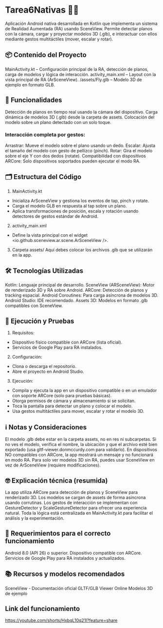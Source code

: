 # Tarea6Nativas 📱✨
Aplicación Android nativa desarrollada en Kotlin que implementa un sistema de Realidad Aumentada (RA) usando SceneView. Permite detectar planos con la cámara, cargar y proyectar modelos 3D (.glb), e interactuar con ellos mediante gestos multitáctiles (mover, escalar y rotar). 

## 📦 Contenido del Proyecto
MainActivity.kt – Configuración principal de la RA, detección de planos, carga de modelos y lógica de interacción.
activity_main.xml – Layout con la vista principal de RA (ArSceneView).
/assets/Fly.glb – Modelo 3D de ejemplo en formato GLB.

## 🎯 Funcionalidades
Detección de planos en tiempo real usando la cámara del dispositivo.
Carga dinámica de modelos 3D (.glb) desde la carpeta de assets.
Colocación del modelo sobre un plano detectado con un solo toque.

### Interacción completa por gestos:
Arrastrar: Mueve el modelo sobre el plano usando un dedo.
Escalar: Ajusta el tamaño del modelo con gesto de pellizco (pinch).
Rotar: Gira el modelo sobre el eje Y con dos dedos (rotate).
Compatibilidad con dispositivos ARCore: Solo dispositivos soportados pueden ejecutar el modo RA.

## 🗂️ Estructura del Código
1. MainActivity.kt
- Inicializa ArSceneView y gestiona los eventos de tap, pinch y rotate.
- Carga el modelo GLB en respuesta al tap sobre un plano.
- Aplica transformaciones de posición, escala y rotación usando detectores de gestos estándar de Android.

2. activity_main.xml
- Define la vista principal con el widget <io.github.sceneview.ar.scene.ArSceneView />.

3. Carpeta assets/
Aquí debes colocar los archivos .glb que se utilizarán en la app.

## 🛠 Tecnologías Utilizadas
Kotlin: Lenguaje principal de desarrollo.
SceneView (ARSceneView): Motor de renderizado 3D y RA sobre Android.
ARCore: Detección de planos y tracking espacial.
Android Coroutines: Para carga asíncrona de modelos 3D.
Android Studio: IDE recomendado.
Assets 3D: Modelos en formato .glb compatibles con SceneView.

## 🚀 Ejecución y Pruebas
1. Requisitos:
- Dispositivo físico compatible con ARCore (lista oficial).
- Servicios de Google Play para RA instalados.

2. Configuración:
- Clona o descarga el repositorio.
- Abre el proyecto en Android Studio.

3. Ejecución:
- Compila y ejecuta la app en un dispositivo compatible o en un emulador con soporte ARCore (solo para pruebas básicas).
- Otorga permisos de cámara y almacenamiento si se solicitan.
- Toca la pantalla para detectar un plano y colocar el modelo.
- Usa gestos multitáctiles para mover, escalar y rotar el modelo 3D.

## ℹ️ Notas y Consideraciones
El modelo .glb debe estar en la carpeta assets, no en res ni subcarpetas.
Si no ves el modelo, verifica el nombre, la ubicación y que el archivo esté bien exportado (usa gltf-viewer.donmccurdy.com para validarlo).
En dispositivos NO compatibles con ARCore, la app mostrará un mensaje y no funcionará en modo RA.
Para solo ver modelos 3D sin RA, puedes usar SceneView en vez de ArSceneView (requiere modificaciones).

## 🤓 Explicación técnica (resumida)
La app utiliza ARCore para detección de planos y SceneView para renderizado 3D. Los modelos se cargan de assets de forma asíncrona usando corrutinas. Los gestos de interacción se implementan con GestureDetector y ScaleGestureDetector para ofrecer una experiencia natural.
Toda la lógica está centralizada en MainActivity.kt para facilitar el análisis y la experimentación.

## 🚩 Requerimientos para el correcto funcionamiento
Android 8.0 (API 26) o superior.
Dispositivo compatible con ARCore.
Servicios de Google Play para RA instalados y actualizados.

## 📚 Recursos y modelos recomendados
SceneView - Documentación oficial
GLTF/GLB Viewer Online
Modelos 3D de ejemplo

## Link del funcionamiento
https://youtube.com/shorts/HxbqL10q21I?feature=share
